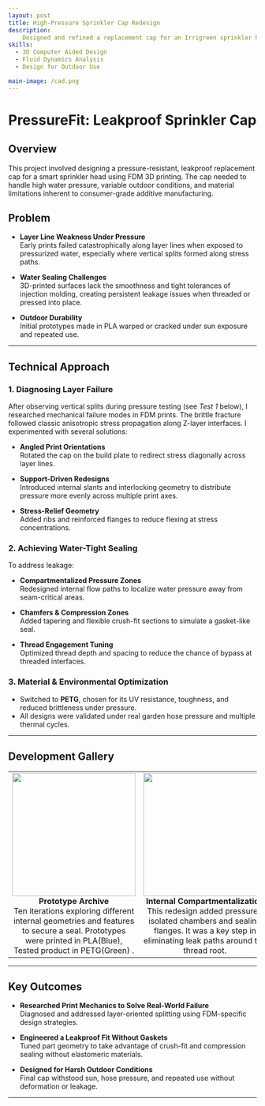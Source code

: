 ```yaml
---
layout: post
title: High-Pressure Sprinkler Cap Redesign
description: 
    Designed and refined a replacement cap for an Irrigreen sprinkler head. Addressed fluid leakage by integrating leak-resistant geometries and switching to PETG material for UV and pressure resistance. Project emphasized design-for-fluid-dynamics and outdoor durability.
skills: 
  - 3D Computer Aided Design
  - Fluid Dynamics Analysis
  - Design for Outdoor Use

main-image: /cad.png
---
```


# PressureFit: Leakproof Sprinkler Cap

## Overview

This project involved designing a pressure-resistant, leakproof replacement cap for a smart sprinkler head using FDM 3D printing. The cap needed to handle high water pressure, variable outdoor conditions, and material limitations inherent to consumer-grade additive manufacturing.

## Problem

- **Layer Line Weakness Under Pressure**  
  Early prints failed catastrophically along layer lines when exposed to pressurized water, especially where vertical splits formed along stress paths.

- **Water Sealing Challenges**  
  3D-printed surfaces lack the smoothness and tight tolerances of injection molding, creating persistent leakage issues when threaded or pressed into place.

- **Outdoor Durability**  
  Initial prototypes made in PLA warped or cracked under sun exposure and repeated use.

---

## Technical Approach

### 1. Diagnosing Layer Failure

After observing vertical splits during pressure testing (see *Test 1* below), I researched mechanical failure modes in FDM prints. The brittle fracture followed classic anisotropic stress propagation along Z-layer interfaces. I experimented with several solutions:

- **Angled Print Orientations**  
  Rotated the cap on the build plate to redirect stress diagonally across layer lines.
  
- **Support-Driven Redesigns**  
  Introduced internal slants and interlocking geometry to distribute pressure more evenly across multiple print axes.

- **Stress-Relief Geometry**  
  Added ribs and reinforced flanges to reduce flexing at stress concentrations.

### 2. Achieving Water-Tight Sealing

To address leakage:

- **Compartmentalized Pressure Zones**  
  Redesigned internal flow paths to localize water pressure away from seam-critical areas.

- **Chamfers & Compression Zones**  
  Added tapering and flexible crush-fit sections to simulate a gasket-like seal.

- **Thread Engagement Tuning**  
  Optimized thread depth and spacing to reduce the chance of bypass at threaded interfaces.

### 3. Material & Environmental Optimization

- Switched to **PETG**, chosen for its UV resistance, toughness, and reduced brittleness under pressure.
- All designs were validated under real garden hose pressure and multiple thermal cycles.

---

## Development Gallery

<table>
  <tr>
    <td align="center"><img src="/Development.jpg" width="250"/><br/><strong>Prototype Archive</strong><br/>Ten iterations exploring different internal geometries and features to secure a seal. Prototypes were printed in PLA(Blue), Tested product in PETG(Green) .</td>
    <td align="center"><img src="/Change1.jpg" width="250"/><br/><strong>Internal Compartmentalization</strong><br/>This redesign added pressure-isolated chambers and sealing flanges. It was a key step in eliminating leak paths around the thread root.</td>
    <td align="center"><img src="/Test1.jpg" width="250"/><br/><strong>Failure Analysis</strong><br/>Layer-line failure under pressure due to orientation.</td>
  </tr>
</table>

---

## Key Outcomes

- **Researched Print Mechanics to Solve Real-World Failure**  
  Diagnosed and addressed layer-oriented splitting using FDM-specific design strategies.

- **Engineered a Leakproof Fit Without Gaskets**  
  Tuned part geometry to take advantage of crush-fit and compression sealing without elastomeric materials.

- **Designed for Harsh Outdoor Conditions**  
  Final cap withstood sun, hose pressure, and repeated use without deformation or leakage.

---